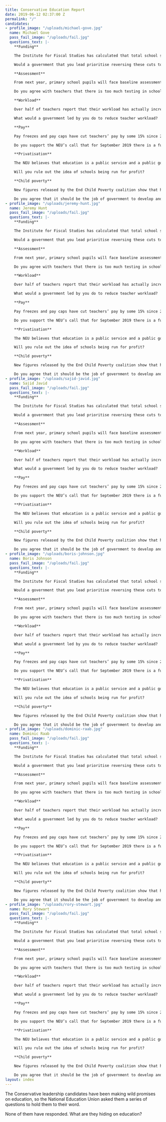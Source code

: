```yaml
---
title: Conservative Education Report
date: 2019-06-12 02:37:00 Z
permalink: "/"
candidates:
- profile_image: "/uploads/michael-gove.jpg"
  name: Michael Gove
  pass_fail_image: "/uploads/fail.jpg"
  questions_text: |-
    **Funding**

    The Institute for Fiscal Studies has calculated that total school spending per pupil has fallen by 8% in real terms between 2009–10 and 2017–18. School sixth forms have faced budget cuts of 21% per student since their peak in 2010–11, while further education and sixth-form college funding per student has fallen by about 8% over the same period.

    Would a government that you lead prioritise reversing these cuts to education funding?

    **Assessment**

    From next year, primary school pupils will face baseline assessment in reception year and high stakes standardised tests in years 1, 2, 4 and 6.

    Do you agree with teachers that there is too much testing in schools and that our high stakes testing regime is causing damage to the mental health and wellbeing of children and teachers alike?

    **Workload**

    Over half of teachers report that their workload has actually increased since the launch of the Government’s ‘Workload Challenge’ in 2014.

    What would a government led by you do to reduce teacher workload?

    **Pay**

    Pay freezes and pay caps have cut teachers’ pay by some 15% since 2010.

    Do you support the NEU’s call that for September 2019 there is a fully funded pay increase of 5 per cent for all teachers and school leaders?

    **Privatisation**

    The NEU believes that education is a public service and a public good, not a commodity to be bought and sold.

    Will you rule out the idea of schools being run for profit?

    **Child poverty**

    New figures released by the End Child Poverty coalition show that half a million more children are having their lives limited by poverty today than at the start of the decade.

    Do you agree that it should be the job of government to develop and deliver an ambitious and credible child-poverty reduction strategy?
- profile_image: "/uploads/jeremy-hunt.jpg"
  name: Jeremy Hunt
  pass_fail_image: "/uploads/fail.jpg"
  questions_text: |-
    **Funding**

    The Institute for Fiscal Studies has calculated that total school spending per pupil has fallen by 8% in real terms between 2009–10 and 2017–18. School sixth forms have faced budget cuts of 21% per student since their peak in 2010–11, while further education and sixth-form college funding per student has fallen by about 8% over the same period.

    Would a government that you lead prioritise reversing these cuts to education funding?

    **Assessment**

    From next year, primary school pupils will face baseline assessment in reception year and high stakes standardised tests in years 1, 2, 4 and 6.

    Do you agree with teachers that there is too much testing in schools and that our high stakes testing regime is causing damage to the mental health and wellbeing of children and teachers alike?

    **Workload**

    Over half of teachers report that their workload has actually increased since the launch of the Government’s ‘Workload Challenge’ in 2014.

    What would a government led by you do to reduce teacher workload?

    **Pay**

    Pay freezes and pay caps have cut teachers’ pay by some 15% since 2010.

    Do you support the NEU’s call that for September 2019 there is a fully funded pay increase of 5 per cent for all teachers and school leaders?

    **Privatisation**

    The NEU believes that education is a public service and a public good, not a commodity to be bought and sold.

    Will you rule out the idea of schools being run for profit?

    **Child poverty**

    New figures released by the End Child Poverty coalition show that half a million more children are having their lives limited by poverty today than at the start of the decade.

    Do you agree that it should be the job of government to develop and deliver an ambitious and credible child-poverty reduction strategy?
- profile_image: "/uploads/sajid-javid.jpg"
  name: Sajid Javid
  pass_fail_image: "/uploads/fail.jpg"
  questions_text: |-
    **Funding**

    The Institute for Fiscal Studies has calculated that total school spending per pupil has fallen by 8% in real terms between 2009–10 and 2017–18. School sixth forms have faced budget cuts of 21% per student since their peak in 2010–11, while further education and sixth-form college funding per student has fallen by about 8% over the same period.

    Would a government that you lead prioritise reversing these cuts to education funding?

    **Assessment**

    From next year, primary school pupils will face baseline assessment in reception year and high stakes standardised tests in years 1, 2, 4 and 6.

    Do you agree with teachers that there is too much testing in schools and that our high stakes testing regime is causing damage to the mental health and wellbeing of children and teachers alike?

    **Workload**

    Over half of teachers report that their workload has actually increased since the launch of the Government’s ‘Workload Challenge’ in 2014.

    What would a government led by you do to reduce teacher workload?

    **Pay**

    Pay freezes and pay caps have cut teachers’ pay by some 15% since 2010.

    Do you support the NEU’s call that for September 2019 there is a fully funded pay increase of 5 per cent for all teachers and school leaders?

    **Privatisation**

    The NEU believes that education is a public service and a public good, not a commodity to be bought and sold.

    Will you rule out the idea of schools being run for profit?

    **Child poverty**

    New figures released by the End Child Poverty coalition show that half a million more children are having their lives limited by poverty today than at the start of the decade.

    Do you agree that it should be the job of government to develop and deliver an ambitious and credible child-poverty reduction strategy?
- profile_image: "/uploads/boris-johnson.jpg"
  name: Boris Johnson
  pass_fail_image: "/uploads/fail.jpg"
  questions_text: |-
    **Funding**

    The Institute for Fiscal Studies has calculated that total school spending per pupil has fallen by 8% in real terms between 2009–10 and 2017–18. School sixth forms have faced budget cuts of 21% per student since their peak in 2010–11, while further education and sixth-form college funding per student has fallen by about 8% over the same period.

    Would a government that you lead prioritise reversing these cuts to education funding?

    **Assessment**

    From next year, primary school pupils will face baseline assessment in reception year and high stakes standardised tests in years 1, 2, 4 and 6.

    Do you agree with teachers that there is too much testing in schools and that our high stakes testing regime is causing damage to the mental health and wellbeing of children and teachers alike?

    **Workload**

    Over half of teachers report that their workload has actually increased since the launch of the Government’s ‘Workload Challenge’ in 2014.

    What would a government led by you do to reduce teacher workload?

    **Pay**

    Pay freezes and pay caps have cut teachers’ pay by some 15% since 2010.

    Do you support the NEU’s call that for September 2019 there is a fully funded pay increase of 5 per cent for all teachers and school leaders?

    **Privatisation**

    The NEU believes that education is a public service and a public good, not a commodity to be bought and sold.

    Will you rule out the idea of schools being run for profit?

    **Child poverty**

    New figures released by the End Child Poverty coalition show that half a million more children are having their lives limited by poverty today than at the start of the decade.

    Do you agree that it should be the job of government to develop and deliver an ambitious and credible child-poverty reduction strategy?
- profile_image: "/uploads/dominic-raab.jpg"
  name: Dominic Raab
  pass_fail_image: "/uploads/fail.jpg"
  questions_text: |-
    **Funding**

    The Institute for Fiscal Studies has calculated that total school spending per pupil has fallen by 8% in real terms between 2009–10 and 2017–18. School sixth forms have faced budget cuts of 21% per student since their peak in 2010–11, while further education and sixth-form college funding per student has fallen by about 8% over the same period.

    Would a government that you lead prioritise reversing these cuts to education funding?

    **Assessment**

    From next year, primary school pupils will face baseline assessment in reception year and high stakes standardised tests in years 1, 2, 4 and 6.

    Do you agree with teachers that there is too much testing in schools and that our high stakes testing regime is causing damage to the mental health and wellbeing of children and teachers alike?

    **Workload**

    Over half of teachers report that their workload has actually increased since the launch of the Government’s ‘Workload Challenge’ in 2014.

    What would a government led by you do to reduce teacher workload?

    **Pay**

    Pay freezes and pay caps have cut teachers’ pay by some 15% since 2010.

    Do you support the NEU’s call that for September 2019 there is a fully funded pay increase of 5 per cent for all teachers and school leaders?

    **Privatisation**

    The NEU believes that education is a public service and a public good, not a commodity to be bought and sold.

    Will you rule out the idea of schools being run for profit?

    **Child poverty**

    New figures released by the End Child Poverty coalition show that half a million more children are having their lives limited by poverty today than at the start of the decade.

    Do you agree that it should be the job of government to develop and deliver an ambitious and credible child-poverty reduction strategy?
- profile_image: "/uploads/rory-stewart.jpg"
  name: Rory Stewart
  pass_fail_image: "/uploads/fail.jpg"
  questions_text: |-
    **Funding**

    The Institute for Fiscal Studies has calculated that total school spending per pupil has fallen by 8% in real terms between 2009–10 and 2017–18. School sixth forms have faced budget cuts of 21% per student since their peak in 2010–11, while further education and sixth-form college funding per student has fallen by about 8% over the same period.

    Would a government that you lead prioritise reversing these cuts to education funding?

    **Assessment**

    From next year, primary school pupils will face baseline assessment in reception year and high stakes standardised tests in years 1, 2, 4 and 6.

    Do you agree with teachers that there is too much testing in schools and that our high stakes testing regime is causing damage to the mental health and wellbeing of children and teachers alike?

    **Workload**

    Over half of teachers report that their workload has actually increased since the launch of the Government’s ‘Workload Challenge’ in 2014.

    What would a government led by you do to reduce teacher workload?

    **Pay**

    Pay freezes and pay caps have cut teachers’ pay by some 15% since 2010.

    Do you support the NEU’s call that for September 2019 there is a fully funded pay increase of 5 per cent for all teachers and school leaders?

    **Privatisation**

    The NEU believes that education is a public service and a public good, not a commodity to be bought and sold.

    Will you rule out the idea of schools being run for profit?

    **Child poverty**

    New figures released by the End Child Poverty coalition show that half a million more children are having their lives limited by poverty today than at the start of the decade.

    Do you agree that it should be the job of government to develop and deliver an ambitious and credible child-poverty reduction strategy?
layout: index
---
```


The Conservative leadership candidates have been making wild promises on education, so the National Education Union asked them a series of questions to hold them to their word.

None of them have responded. What are they hiding on education?